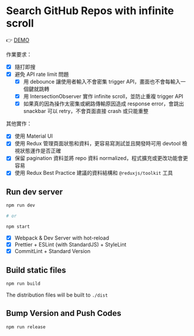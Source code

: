 # Search GitHub Repos with infinite scroll

👉 [DEMO](https://yucj.github.io/ls-github-repos/)

作業要求：

- [x] 隨打即搜
- [x] 避免 API rate limit 問題
  - [x] 用 debounce 讓使用者輸入不會密集 trigger API，畫面也不會每輸入一個鍵就跳轉
  - [x] 用 IntersectionObserver 實作 infinite scroll，並防止重複 trigger API
  - [x] 如果真的因為操作太密集或網路傳輸原因造成 response error，會跳出 snackbar 可以 retry，不會頁面直接 crash 或只能重整

其他實作：

- [x] 使用 Material UI
- [x] 使用 Redux 管理頁面狀態和資料，更容易寫測試並且開發時可用 devtool 檢視狀態運作是否正確
- [x] 保留 pagination 資料並將 repo 資料 normalized，程式擴充或更改功能會更容易
- [x] 使用 Redux Best Practice 建議的資料結構和 `@reduxjs/toolkit` 工具

## Run dev server

```bash
npm run dev

# or

npm start
```

- [x] Webpack & Dev Server with hot-reload
- [x] Prettier + ESLint (with StandardJS) + StyleLint
- [x] CommitLint + Standard Version

## Build static files

```bash
npm run build
```

The distribution files will be built to `./dist`

## Bump Version and Push Codes

```bash
npm run release
```
